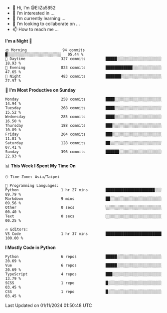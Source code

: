 - 👋 Hi, I’m @EliZa5852
- 👀 I’m interested in ...
- 🌱 I’m currently learning ...
- 💞️ I’m looking to collaborate on ...
- 📫 How to reach me ...

<!--START_SECTION:waka-->
**I'm a Night 🦉** 

```text
🌞 Morning                94 commits          █░░░░░░░░░░░░░░░░░░░░░░░░   05.44 % 
🌆 Daytime                327 commits         █████░░░░░░░░░░░░░░░░░░░░   18.93 % 
🌃 Evening                823 commits         ████████████░░░░░░░░░░░░░   47.65 % 
🌙 Night                  483 commits         ███████░░░░░░░░░░░░░░░░░░   27.97 % 
```
📅 **I'm Most Productive on Sunday** 

```text
Monday                   258 commits         ████░░░░░░░░░░░░░░░░░░░░░   14.94 % 
Tuesday                  268 commits         ████░░░░░░░░░░░░░░░░░░░░░   15.52 % 
Wednesday                285 commits         ████░░░░░░░░░░░░░░░░░░░░░   16.50 % 
Thursday                 188 commits         ███░░░░░░░░░░░░░░░░░░░░░░   10.89 % 
Friday                   204 commits         ███░░░░░░░░░░░░░░░░░░░░░░   11.81 % 
Saturday                 128 commits         ██░░░░░░░░░░░░░░░░░░░░░░░   07.41 % 
Sunday                   396 commits         ██████░░░░░░░░░░░░░░░░░░░   22.93 % 
```


📊 **This Week I Spent My Time On** 

```text
🕑︎ Time Zone: Asia/Taipei

💬 Programming Languages: 
Python                   1 hr 27 mins        ██████████████████████░░░   89.79 % 
Markdown                 9 mins              ██░░░░░░░░░░░░░░░░░░░░░░░   09.56 % 
Other                    0 secs              ░░░░░░░░░░░░░░░░░░░░░░░░░   00.40 % 
Text                     0 secs              ░░░░░░░░░░░░░░░░░░░░░░░░░   00.25 % 

🔥 Editors: 
VS Code                  1 hr 37 mins        █████████████████████████   100.00 % 
```

**I Mostly Code in Python** 

```text
Python                   6 repos             █████░░░░░░░░░░░░░░░░░░░░   20.69 % 
Vue                      6 repos             █████░░░░░░░░░░░░░░░░░░░░   20.69 % 
TypeScript               4 repos             ███░░░░░░░░░░░░░░░░░░░░░░   13.79 % 
SCSS                     1 repo              █░░░░░░░░░░░░░░░░░░░░░░░░   03.45 % 
CSS                      1 repo              █░░░░░░░░░░░░░░░░░░░░░░░░   03.45 % 
```




 Last Updated on 01/11/2024 01:50:48 UTC
<!--END_SECTION:waka-->
